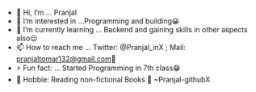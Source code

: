 - 👋 Hi, I’m ... Pranjal
- 👀 I’m interested in ...Programming and building😀
- 🌱 I’m currently learning ... Backend and gaining skills in other aspects also😉
- 📫 How to reach me ...  Twitter: @Pranjal_inX ; Mail: pranjaltomar132@gmail.com🦜
- ⚡ Fun fact: ... Started Programming in 7th class😁
- 🩷 Hobbie:  Reading non-fictional Books 📖
                                             ~Pranjal-githubX

